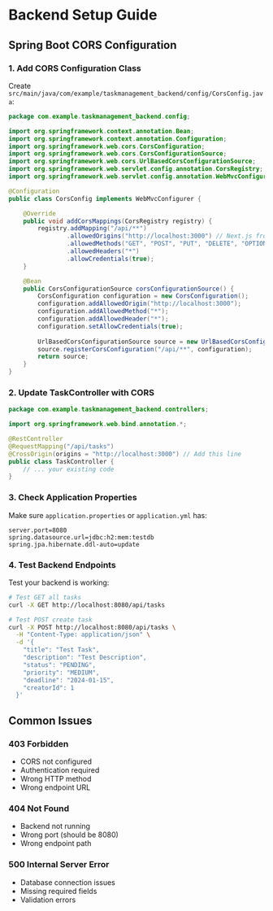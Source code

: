 # Backend Setup Guide

## Spring Boot CORS Configuration

### 1. Add CORS Configuration Class

Create `src/main/java/com/example/taskmanagement_backend/config/CorsConfig.java`:

```java
package com.example.taskmanagement_backend.config;

import org.springframework.context.annotation.Bean;
import org.springframework.context.annotation.Configuration;
import org.springframework.web.cors.CorsConfiguration;
import org.springframework.web.cors.CorsConfigurationSource;
import org.springframework.web.cors.UrlBasedCorsConfigurationSource;
import org.springframework.web.servlet.config.annotation.CorsRegistry;
import org.springframework.web.servlet.config.annotation.WebMvcConfigurer;

@Configuration
public class CorsConfig implements WebMvcConfigurer {

    @Override
    public void addCorsMappings(CorsRegistry registry) {
        registry.addMapping("/api/**")
                .allowedOrigins("http://localhost:3000") // Next.js frontend
                .allowedMethods("GET", "POST", "PUT", "DELETE", "OPTIONS")
                .allowedHeaders("*")
                .allowCredentials(true);
    }

    @Bean
    public CorsConfigurationSource corsConfigurationSource() {
        CorsConfiguration configuration = new CorsConfiguration();
        configuration.addAllowedOrigin("http://localhost:3000");
        configuration.addAllowedMethod("*");
        configuration.addAllowedHeader("*");
        configuration.setAllowCredentials(true);
        
        UrlBasedCorsConfigurationSource source = new UrlBasedCorsConfigurationSource();
        source.registerCorsConfiguration("/api/**", configuration);
        return source;
    }
}
```

### 2. Update TaskController with CORS

```java
package com.example.taskmanagement_backend.controllers;

import org.springframework.web.bind.annotation.*;

@RestController
@RequestMapping("/api/tasks")
@CrossOrigin(origins = "http://localhost:3000") // Add this line
public class TaskController {
    // ... your existing code
}
```

### 3. Check Application Properties

Make sure `application.properties` or `application.yml` has:

```properties
server.port=8080
spring.datasource.url=jdbc:h2:mem:testdb
spring.jpa.hibernate.ddl-auto=update
```

### 4. Test Backend Endpoints

Test your backend is working:

```bash
# Test GET all tasks
curl -X GET http://localhost:8080/api/tasks

# Test POST create task
curl -X POST http://localhost:8080/api/tasks \
  -H "Content-Type: application/json" \
  -d '{
    "title": "Test Task",
    "description": "Test Description",
    "status": "PENDING",
    "priority": "MEDIUM",
    "deadline": "2024-01-15",
    "creatorId": 1
  }'
```

## Common Issues

### 403 Forbidden
- CORS not configured
- Authentication required
- Wrong HTTP method
- Wrong endpoint URL

### 404 Not Found
- Backend not running
- Wrong port (should be 8080)
- Wrong endpoint path

### 500 Internal Server Error
- Database connection issues
- Missing required fields
- Validation errors